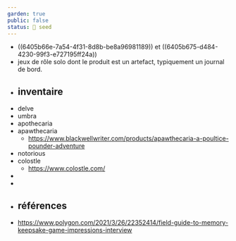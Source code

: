 ```yaml
---
garden: true
public: false
status: 🌱 seed
---
```


- ((6405b66e-7a54-4f31-8d8b-be8a96981189)) et ((6405b675-d484-4230-99f3-e727195ff24a))
- jeux de rôle solo dont le produit est un artefact, typiquement un journal de bord.
- ## inventaire
- delve
- umbra
- apothecaria
- apawthecaria
	- https://www.blackwellwriter.com/products/apawthecaria-a-poultice-pounder-adventure
- notorious
- colostle
	- https://www.colostle.com/
-
-
- ## références
- https://www.polygon.com/2021/3/26/22352414/field-guide-to-memory-keepsake-game-impressions-interview